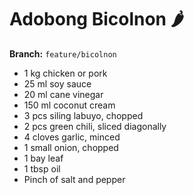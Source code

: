 # Adobong Bicolnon 🌶️

**Branch:** `feature/bicolnon`

- 1 kg chicken or pork  
- 25 ml soy sauce  
- 20 ml cane vinegar  
- 150 ml coconut cream  
- 3 pcs siling labuyo, chopped  
- 2 pcs green chili, sliced diagonally  
- 4 cloves garlic, minced  
- 1 small onion, chopped  
- 1 bay leaf  
- 1 tbsp oil  
- Pinch of salt and pepper
